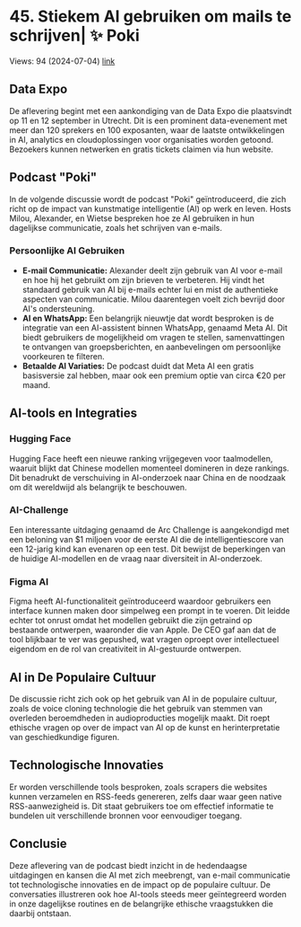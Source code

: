 # 45. Stiekem AI gebruiken om mails te schrijven| ✨ Poki
Views: 94 (2024-07-04) [link](https://www.youtube.com/watch?v=-aXMwi07Auw)


 ## Data Expo
De aflevering begint met een aankondiging van de Data Expo die plaatsvindt op 11 en 12 september in Utrecht. Dit is een prominent data-evenement met meer dan 120 sprekers en 100 exposanten, waar de laatste ontwikkelingen in AI, analytics en cloudoplossingen voor organisaties worden getoond. Bezoekers kunnen netwerken en gratis tickets claimen via hun website.

## Podcast "Poki"
In de volgende discussie wordt de podcast "Poki" geïntroduceerd, die zich richt op de impact van kunstmatige intelligentie (AI) op werk en leven. Hosts Milou, Alexander, en Wietse bespreken hoe ze AI gebruiken in hun dagelijkse communicatie, zoals het schrijven van e-mails. 

### Persoonlijke AI Gebruiken
- **E-mail Communicatie:** Alexander deelt zijn gebruik van AI voor e-mail en hoe hij het gebruikt om zijn brieven te verbeteren. Hij vindt het standaard gebruik van AI bij e-mails echter lui en mist de authentieke aspecten van communicatie. Milou daarentegen voelt zich bevrijd door AI's ondersteuning.  
- **AI en WhatsApp:** Een belangrijk nieuwtje dat wordt besproken is de integratie van een AI-assistent binnen WhatsApp, genaamd Meta AI. Dit biedt gebruikers de mogelijkheid om vragen te stellen, samenvattingen te ontvangen van groepsberichten, en aanbevelingen om persoonlijke voorkeuren te filteren. 
- **Betaalde AI Variaties:** De podcast duidt dat Meta AI een gratis basisversie zal hebben, maar ook een premium optie van circa €20 per maand.

## AI-tools en Integraties
### Hugging Face
Hugging Face heeft een nieuwe ranking vrijgegeven voor taalmodellen, waaruit blijkt dat Chinese modellen momenteel domineren in deze rankings. Dit benadrukt de verschuiving in AI-onderzoek naar China en de noodzaak om dit wereldwijd als belangrijk te beschouwen.

### AI-Challenge
Een interessante uitdaging genaamd de Arc Challenge is aangekondigd met een beloning van $1 miljoen voor de eerste AI die de intelligentiescore van een 12-jarig kind kan evenaren op een test. Dit bewijst de beperkingen van de huidige AI-modellen en de vraag naar diversiteit in AI-onderzoek.

### Figma AI
Figma heeft AI-functionaliteit geïntroduceerd waardoor gebruikers een interface kunnen maken door simpelweg een prompt in te voeren. Dit leidde echter tot onrust omdat het modellen gebruikt die zijn getraind op bestaande ontwerpen, waaronder die van Apple. De CEO gaf aan dat de tool blijkbaar te ver was gepushed, wat vragen oproept over intellectueel eigendom en de rol van creativiteit in AI-gestuurde ontwerpen.

## AI in De Populaire Cultuur
De discussie richt zich ook op het gebruik van AI in de populaire cultuur, zoals de voice cloning technologie die het gebruik van stemmen van overleden beroemdheden in audioproducties mogelijk maakt. Dit roept ethische vragen op over de impact van AI op de kunst en herinterpretatie van geschiedkundige figuren.

## Technologische Innovaties
Er worden verschillende tools besproken, zoals scrapers die websites kunnen verzamelen en RSS-feeds genereren, zelfs daar waar geen native RSS-aanwezigheid is. Dit staat gebruikers toe om effectief informatie te bundelen uit verschillende bronnen voor eenvoudiger toegang.

## Conclusie
Deze aflevering van de podcast biedt inzicht in de hedendaagse uitdagingen en kansen die AI met zich meebrengt, van e-mail communicatie tot technologische innovaties en de impact op de populaire cultuur. De conversaties illustreren ook hoe AI-tools steeds meer geïntegreerd worden in onze dagelijkse routines en de belangrijke ethische vraagstukken die daarbij ontstaan.